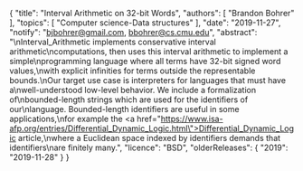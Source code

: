 {
    "title": "Interval Arithmetic on 32-bit Words",
    "authors": [
        "Brandon Bohrer"
    ],
    "topics": [
        "Computer science-Data structures"
    ],
    "date": "2019-11-27",
    "notify": "bjbohrer@gmail.com, bbohrer@cs.cmu.edu",
    "abstract": "\nInterval_Arithmetic implements conservative interval arithmetic\ncomputations, then uses this interval arithmetic to implement a simple\nprogramming language where all terms have 32-bit signed word values,\nwith explicit infinities for terms outside the representable bounds.\nOur target use case is interpreters for languages that must have a\nwell-understood low-level behavior.  We include a formalization of\nbounded-length strings which are used for the identifiers of our\nlanguage. Bounded-length identifiers are useful in some applications,\nfor example the <a href=\"https://www.isa-afp.org/entries/Differential_Dynamic_Logic.html\">Differential_Dynamic_Logic</a> article,\nwhere a Euclidean space indexed by identifiers demands that identifiers\nare finitely many.",
    "licence": "BSD",
    "olderReleases": {
        "2019": "2019-11-28"
    }
}